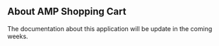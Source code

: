 ## About AMP Shopping Cart

The documentation about this application will be update in the coming weeks.